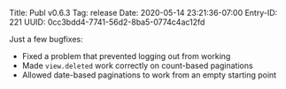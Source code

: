 Title: Publ v0.6.3
Tag: release
Date: 2020-05-14 23:21:36-07:00
Entry-ID: 221
UUID: 0cc3bdd4-7741-56d2-8ba5-0774c4ac12fd

Just a few bugfixes:

* Fixed a problem that prevented logging out from working
* Made `view.deleted` work correctly on count-based paginations
* Allowed date-based paginations to work from an empty starting point
